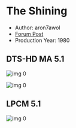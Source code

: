 # The Shining

* Author: aron7awol
* [Forum Post](https://www.avsforum.com/threads/bass-eq-for-filtered-movies.2995212/post-56885506)
* Production Year: 1980

## DTS-HD MA 5.1

![img 0](https://i.imgur.com/CyNnz9v.jpg)

![img 0](https://i.imgur.com/goFd5m6.png)

## LPCM 5.1

![img 0](https://i.imgur.com/7YtkcCz.jpg)

